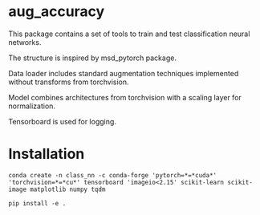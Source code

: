 # aug_accuracy

This package contains a set of tools to train and test classification neural networks.

The structure is inspired by msd_pytorch package.

Data loader includes standard augmentation techniques implemented without transforms from torchvision.

Model combines architectures from torchvision with a scaling layer for normalization.

Tensorboard is used for logging.

# Installation
```
conda create -n class_nn -c conda-forge 'pytorch=*=*cuda*' 'torchvision=*=*cu*' tensorboard 'imageio<2.15' scikit-learn scikit-image matplotlib numpy tqdm
```
```
pip install -e .
```
